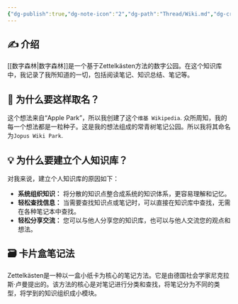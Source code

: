 ```yaml
---
{"dg-publish":true,"dg-note-icon":"2","dg-path":"Thread/Wiki.md","dg-created":"2023-05-07T09:00:00+08:00","dg-updated":"2024-03-10T02:05:00+08:00","tags":["wiki","introduction"],"permalink":"/Thread/Wiki/","dgPassFrontmatter":true,"noteIcon":"2","created":"2023-05-07T09:00:00+08:00","updated":"2024-03-10T02:05:00+08:00"}
---
```



## ✍️ 介绍

[[数字森林\|数字森林]]是一个基于Zettelkästen方法的数字公园。在这个知识库中，我记录了我所知道的一切，包括阅读笔记、知识总结、笔记等。
## 🌳 为什么要这样取名？
这个想法来自“Apple Park”，所以我创建了这个` 维基 Wikipedia `. 众所周知，我的每一个想法都是一粒种子。这是我的想法组成的常青树笔记公园。所以我将其命名为` Jopus Wiki Park `.

## 💡 为什么要建立个人知识库？

对我来说，建立个人知识库的原因如下：

- **系统组织知识：** 将分散的知识点整合成系统的知识体系，更容易理解和记忆。
- **轻松查找信息：** 当需要查找知识点或笔记时，可以直接在知识库中查找，无需在各种笔记本中查找。
- **轻松分享交流：** 您可以与他人分享您的知识库，也可以与他人交流您的观点和想法。

## 🗃️ 卡片盒笔记法

Zettelkästen是一种以一盒小纸卡为核心的笔记方法。它是由德国社会学家尼克拉斯·卢曼提出的。该方法的核心是对笔记进行分类和查找，将笔记分为不同的类型，将学到的知识组织成小模块。